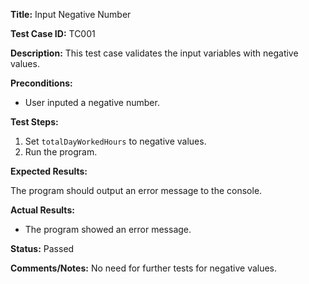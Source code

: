 **Title:** Input Negative Number

**Test Case ID:** TC001

**Description:** This test case validates the input variables with negative values.

**Preconditions:**

- User inputed a negative number.

**Test Steps:**

1. Set `totalDayWorkedHours` to negative values.
2. Run the program.

**Expected Results:**

The program should output an error message to the console.

**Actual Results:**

- The program showed an error message.

**Status:** Passed

**Comments/Notes:**
No need for further tests for negative values.
